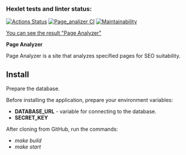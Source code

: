 ### Hexlet tests and linter status:
[![Actions Status](https://github.com/AnastasiaTimoshe/python-project-83/actions/workflows/hexlet-check.yml/badge.svg)](https://github.com/AnastasiaTimoshe/python-project-83/actions)
[![Page_analizer CI](https://github.com/AnastasiaTimoshe/python-project-83/actions/workflows/page_analyzer.yml/badge.svg)](https://github.com/AnastasiaTimoshe/python-project-83/actions/workflows/page_analyzer.yml)
[![Maintainability](https://api.codeclimate.com/v1/badges/bbd27598e212c93e0e5a/maintainability)](https://codeclimate.com/github/AnastasiaTimoshe/python-project-83/maintainability)

[You can see the result "Page Analyzer"](https://page-analyzer-app-6hjz.onrender.com)

**Page Analyzer** 

Page Analyzer is a site that analyzes specified pages for SEO suitability.

## Install

Prepare the database.

Before installing the application, prepare your environment variables:
+ **DATABASE_URL** - variable for connecting to the database.
+ **SECRET_KEY**

After cloning from GitHub, run the commands:
+ *make build*
+ *make start*